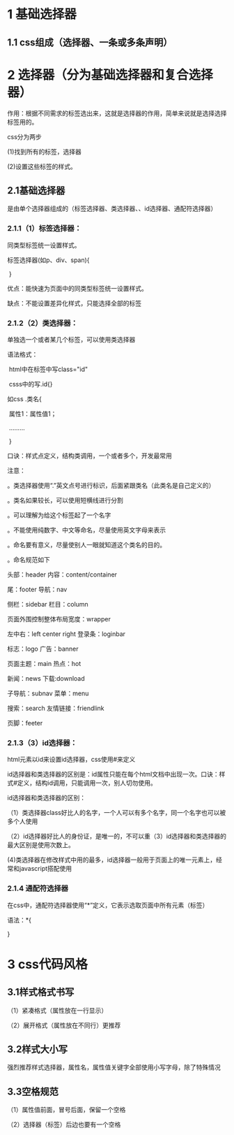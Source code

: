 # 1 基础选择器

## 1.1 css组成（选择器、一条或多条声明）



# 2 选择器（分为基础选择器和复合选择器）

作用：根据不同需求的标签选出来，这就是选择器的作用，简单来说就是选择选择标签用的。

css分为两步

(1)找到所有的标签，选择器

(2)设置这些标签的样式。

## 2.1基础选择器

是由单个选择器组成的（标签选择器、类选择器、、id选择器、通配符选择器）

### 2.1.1（1）标签选择器： 

同类型标签统一设置样式。   

   标签选择器(如p、div、span){

​                                                  }

优点：能快速为页面中的同类型标签统一设置样式。

 缺点：不能设置差异化样式，只能选择全部的标签

### 2.1.2（2）类选择器：

单独选一个或者某几个标签，可以使用类选择器

语法格式：  

​               html中在标签中写class="id"

​               csss中的写.id{}

如css            .类名{

​                      属性1：属性值1；

​                      ......... 

​                      }

口诀：样式点定义，结构类调用，一个或者多个，开发最常用

注意：

。类选择器使用“.”英文点号进行标识，后面紧跟类名（此类名是自己定义的）

。类名如果较长，可以使用短横线进行分割

。可以理解为给这个标签起了一个名字

。不能使用纯数字、中文等命名，尽量使用英文字母来表示

。命名要有意义，尽量使别人一眼就知道这个类名的目的。

。命名规范如下

头部：header              内容：content/container     

尾：footer                     导航：nav                                 

侧栏：sidebar               栏目：column 

页面外围控制整体布局宽度：wrapper          

左中右：left    center   right          登录条：loginbar

标志：logo                         广告：banner

页面主题：main                热点：hot

新闻：news                       下载:download

子导航：subnav                 菜单：menu

搜索：search                      友情链接：friendlink

页脚：feeter

### 2.1.3（3）id选择器：

html元素以id来设置id选择器，css使用#来定义

id选择器和类选择器的区别是：id属性只能在每个html文档中出现一次。口诀：样式#定义，结构id调用，只能调用一次，别人切勿使用。

id选择器和类选择器的区别：

（1）类选择器class好比人的名字，一个人可以有多个名字，同一个名字也可以被多个人使用

（2）id选择器好比人的身份证，是唯一的，不可以重（3）id选择器和类选择器的最大区别是使用次数上。

(4)类选择器在修改样式中用的最多，id选择器一般用于页面上的唯一元素上，经常和javascript搭配使用

### 2.1.4 通配符选择器

在css中，通配符选择器使用“*”定义，它表示选取页面中所有元素（标签）

语法：*{

}

# 3 css代码风格

## 3.1样式格式书写

（1）紧凑格式（属性放在一行显示）

（2）展开格式（属性放在不同行）更推荐

## 3.2样式大小写

强烈推荐样式选择器，属性名，属性值关键字全部使用小写字母，除了特殊情况

## 3.3空格规范

（1）属性值前面，冒号后面，保留一个空格

（2）选择器（标签）后边也要有一个空格



